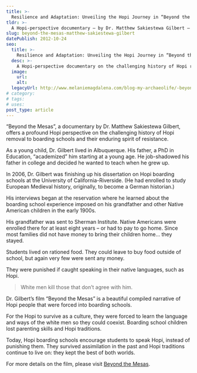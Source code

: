 ```yaml
---
title: >-
  Resilience and Adaptation: Unveiling the Hopi Journey in “Beyond the Mesas” Documentary
tldr: >-
  A Hopi-perspective documentary – by Dr. Matthew Sakiestewa Gilbert – on the challenging history of Hopi removal to boarding schools and their enduring spirit of resistance.
slug: beyond-the-mesas-matthew-sakiestewa-gilbert
datePublish: 2012-10-24
seo:
  title: >-
    Resilience and Adaptation: Unveiling the Hopi Journey in “Beyond the Mesas” Documentary
  desc: >-
    A Hopi-perspective documentary on the challenging history of Hopi removal to boarding schools and their enduring spirit of resistance.
  image:
    url:
    alt:
  legacyUrl: http://www.melaniemagdalena.com/blog-my-archaeolife/-beyond-the-mesas-by-dr-matthew-sakiestewa-gilbert
# category:
# tags:
# uses:
post_type: article
---
```


“Beyond the Mesas”, a documentary by Dr. Matthew Sakiestewa Gilbert, offers a profound Hopi perspective on the challenging history of Hopi removal to boarding schools and their enduring spirit of resistance.

As a young child, Dr. Gilbert lived in Albuquerque. His father, a PhD in Education, “academized” him starting at a young age. He job-shadowed his father in college and decided he wanted to teach when he grew up.

In 2006, Dr. Gilbert was finishing up his dissertation on Hopi boarding schools at the University of California-Riverside. (He had enrolled to study European Medieval history, originally, to become a German historian.)  
  
His interviews began at the reservation where he learned about the boarding school experience imposed on his grandfather and other Native American children in the early 1900s.

His grandfather was sent to Sherman Institute. Native Americans were enrolled there for at least eight years – or had to pay to go home. Since most families did not have money to bring their children home… they stayed.

Students lived on rationed food. They could leave to buy food outside of school, but again very few were sent any money.

They were punished if caught speaking in their native languages, such as Hopi.  
  
> White men kill those that don’t agree with him.

Dr. Gilbert’s film “Beyond the Mesas” is a beautiful compiled narrative of Hopi people that were forced into boarding schools.

For the Hopi to survive as a culture, they were forced to learn the language and ways of the white men so they could coexist. Boarding school children lost parenting skills and Hopi traditions.

Today, Hopi boarding schools encourage students to speak Hopi, instead of punishing them. They survived assimilation in the past and Hopi traditions continue to live on: they kept the best of both worlds.

For more details on the film, please visit [Beyond the Mesas](https://beyondthemesas.com/).
